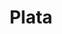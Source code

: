 ---
title: "Plata"
draft: false
identifier: "plata"
description : "plata"
menu:
  main:
    identifier: 'pulsera.plata'
    parent: 'pulseras'
    weight: 10
---